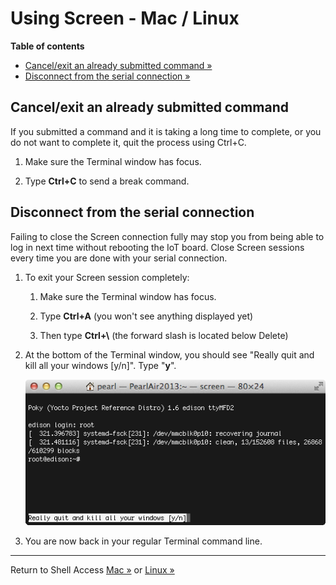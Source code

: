 # Using Screen - Mac / Linux

**Table of contents**

* [Cancel/exit an already submitted command »](#cancelexit-an-already-submitted-command)
* [Disconnect from the serial connection »](#disconnect-from-the-serial-connection)


## Cancel/exit an already submitted command

If you submitted a command and it is taking a long time to complete, or you do not want to complete it, quit the process using Ctrl+C.

1. Make sure the Terminal window has focus.

2. Type **Ctrl+C** to send a break command.


## Disconnect from the serial connection

Failing to close the Screen connection fully may stop you from being able to log in next time without rebooting the IoT board. Close Screen sessions every time you are done with your serial connection.

1. To exit your Screen session completely:

    1. Make sure the Terminal window has focus.

    2. Type **Ctrl+A** (you won't see anything displayed yet)

    3. Then type **Ctrl+\\** (the forward slash is located below Delete)

2. At the bottom of the Terminal window, you should see "Really quit and kill all your windows [y/n]". Type "**y**".

	![A confirmation to quit screen will show up in the bottom left corner of Terminal](images/screen-quit.png)

3. You are now back in your regular Terminal command line.

---

Return to Shell Access [Mac »](serial_connection-mac.md#next-steps) or [Linux »](serial_connection-linux.md#next-steps)